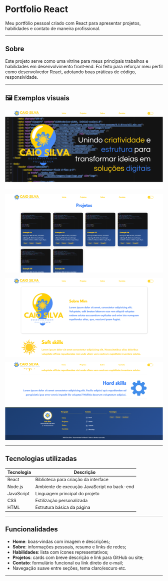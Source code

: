 # Portfolio React

Meu portfólio pessoal criado com React para apresentar projetos, habilidades e contato de maneira profissional.

---

## Sobre
Este projeto serve como uma vitrine para meus principais trabalhos e habilidades em desenvolvimento front‑end. Foi feito para reforçar meu perfil como desenvolvedor React, adotando boas práticas de código, responsividade.

---
## 🖼 Exemplos visuais


![Página Inicial](/src/assets/imagens/fotos/inicio.png)

![Projetos](/src/assets/imagens/fotos/projetos.png)

![Sobre](/src/assets/imagens/fotos/sobre.png)

![Contato](/src/assets/imagens/fotos/contato.png)

---
## Tecnologias utilizadas

| Tecnologia  | Descrição                             |
|-------------|----------------------------------------|
| React       | Biblioteca para criação da interface   |
| Node.js     | Ambiente de execução JavaScript no back-end |
| JavaScript  | Linguagem principal do projeto         |
| CSS         | Estilização personalizada              |
| HTML        | Estrutura básica da página             |

---

## Funcionalidades
- **Home**: boas‑vindas com imagem e descrições;
- **Sobre**: informações pessoais, resumo e links de redes;
- **Habilidades**: lista com ícones representativos;
- **Projetos**: cards com breve descrição e link para GitHub ou site;
- **Contato**: formulário funcional ou link direto de e‑mail;
- Navegação suave entre seções, tema claro/escuro etc.

---
